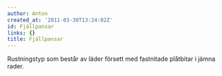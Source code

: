 ```yaml
---
author: Anton
created_at: '2011-03-30T13:24:02Z'
id: Fjällpansar
links: {}
title: Fjällpansar
---
```


Rustningstyp som består av läder försett med fastnitade plåtbitar i jämna rader.
